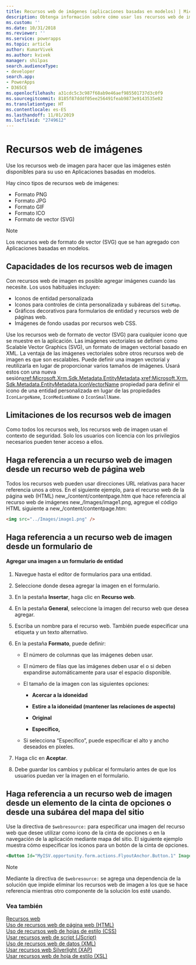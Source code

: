 ```yaml
---
title: Recursos web de imágenes (aplicaciones basadas en modelos) | Microsoft Docs
description: Obtenga información sobre cómo usar los recursos web de imágenes para hacer que las imágenes estén disponibles para su uso
ms.custom: ''
ms.date: 10/31/2018
ms.reviewer: ''
ms.service: powerapps
ms.topic: article
author: KumarVivek
ms.author: kvivek
manager: shilpas
search.audienceType:
- developer
search.app:
- PowerApps
- D365CE
ms.openlocfilehash: a31cdc5c3c987f68ab9e46aef985501737d3c0f9
ms.sourcegitcommit: 8185f87dddf05ee256491feab9873e9143535e02
ms.translationtype: HT
ms.contentlocale: es-ES
ms.lasthandoff: 11/01/2019
ms.locfileid: "2749612"
---
```

# <a name="image-web-resources"></a>Recursos web de imágenes

<!-- https://docs.microsoft.com/dynamics365/customer-engagement/developer/image-web-resources -->

Use los recursos web de imagen para hacer que las imágenes estén disponibles para su uso en Aplicaciones basadas en modelos.  

Hay cinco tipos de recursos web de imágenes: 
* Formato PNG
* Formato JPG
* Formato GIF
* Formato ICO
* Formato de vector (SVG)

> [!NOTE]
> Los recursos web de formato de vector (SVG) que se han agregado con Aplicaciones basadas en modelos.

  
<a name="BKMK_Capabilities"></a>   
## <a name="capabilities-of-image-web-resources"></a>Capacidades de los recursos web de imagen  
 Con recursos web de imagen es posible agregar imágenes cuando las necesite. Los usos habituales incluyen:  
  
- Iconos de entidad personalizada  
- Iconos para controles de cinta personalizada y subáreas del `SiteMap`.  
- Gráficos decorativos para formularios de entidad y recursos web de páginas web.  
- Imágenes de fondo usadas por recursos web CSS.  

Use los recursos web de formato de vector (SVG) para cualquier icono que se muestre en la aplicación. Las imágenes vectoriales se definen como Scalable Vector Graphics (SVG), un formato de imagen vectorial basado en XML. La ventaja de las imágenes vectoriales sobre otros recursos web de imagen es que son escalables. Puede definir una imagen vectorial y reutilizarla en lugar de proporcionar varios tamaños de imágenes. Usará estos con una nueva sesión<xref:Microsoft.Xrm.Sdk.Metadata.EntityMetadata>.<xref:Microsoft.Xrm.Sdk.Metadata.EntityMetadata.IconVectorName> propiedad para definir el icono de una entidad personalizada en lugar de las propiedades `IconLargeName`, `IconMediumName` o `IconSmallName`.
  
<a name="BKMK_Limitations"></a>   
## <a name="limitations-of-image-web-resources"></a>Limitaciones de los recursos web de imagen  
 Como todos los recursos web, los recursos web de imagen usan el contexto de seguridad. Solo los usuarios con licencia con los privilegios necesarios pueden tener acceso a ellos.  
 
  
<a name="BKMK_ReferenceFromWebPageWebResource"></a>   
## <a name="reference-an-image-web-resource-from-a-webpage-web-resource"></a>Haga referencia a un recurso web de imagen desde un recurso web de página web  
 Todos los recursos web pueden usar direcciones URL relativas para hacer referencia unos a otros. En el siguiente ejemplo, para el recurso web de la página web (HTML) new_/content/contentpage.htm que hace referencia al recurso web de imágenes new_/Images/image1.png, agregue el código HTML siguiente a new_/content/contentpage.htm:  
  
```html  
<img src="../Images/image1.png" />  
```  
  
<a name="BKMK_ReferenceFromForm"></a>   
## <a name="reference-an-image-web-resource-from-a--form"></a>Haga referencia a un recurso web de imagen desde un formulario de   
  
#### <a name="add-an-image-to-an-entity-form"></a>Agregar una imagen a un formulario de entidad  
  
1.  Navegue hasta el editor de formularios para una entidad.  
  
2.  Seleccione donde desea agregar la imagen en el formulario.  
  
3.  En la pestaña **Insertar**, haga clic en **Recurso web**.  
  
4.  En la pestaña **General**, seleccione la imagen del recurso web que desea agregar.  
  
5.  Escriba un nombre para el recurso web. También puede especificar una etiqueta y un texto alternativo.  
  
6.  En la pestaña **Formato**, puede definir:  
  
    -   El número de columnas que las imágenes deben usar.  
  
    -   El número de filas que las imágenes deben usar el o si deben expandirse automáticamente para usar el espacio disponible.  
  
    -   El tamaño de la imagen con las siguientes opciones:  
  
        - **Acercar a la idoneidad**  
  
        - **Estire a la idoneidad (mantener las relaciones de aspecto)**  
  
        - **Original**  
  
        - **Específico,**  
  
    -   Si selecciona “Específico”, puede especificar el alto y ancho deseados en píxeles.  
  
7.  Haga clic en **Aceptar**.  
  
8.  Debe guardar los cambios y publicar el formulario antes de que los usuarios puedan ver la imagen en el formulario.  
  
<a name="BKMK_ReferenceWithWebResourcedirective"></a>   
## <a name="reference-an-image-web-resource-from-a-ribbon-element-or-from-the-site-map-subarea"></a>Haga referencia a un recurso web de imagen desde un elemento de la cinta de opciones o desde una subárea del mapa del sitio  
 Use la directiva de `$webresource:` para especificar una imagen del recurso web que desee utilizar como icono de la cinta de opciones o en la navegación de la aplicación mediante mapa del sitio. El siguiente ejemplo muestra cómo especificar los iconos para un botón de la cinta de opciones.  
  
```xml  
<Button Id="MyISV.opportunity.form.actions.FlyoutAnchor.Button.1" Image16by16="$webresource:new_/icons/oneIcon16.png" Image32by32="$webresource:new_/icons/oneIcon32.png"/>  
```  
  
> [!NOTE]
>  Mediante la directiva de `$webresource:` se agrega una dependencia de la solución que impide eliminar los recursos web de imagen a los que se hace referencia mientras otro componente de la solución los esté usando.  
  
### <a name="see-also"></a>Vea también  
 [Recursos web](web-resources.md)   
 [Uso de recursos web de página web (HTML)](webpage-html-web-resources.md)   
 [Uso de recursos web de hojas de estilo (CSS)](css-web-resources.md)   
 [Usar recursos web de script (JScript)](script-jscript-web-resources.md)   
 [Uso de recursos web de datos (XML)](data-xml-web-resources.md)   
 [Usar recursos web Silverlight (XAP)](/dynamics365/customer-engagement/developer/silverlight-xap-web-resources)  
 [Usar recursos web de hoja de estilo (XSL)](stylesheet-xsl-web-resources.md)

